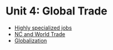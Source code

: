 # Unit 4: Global Trade

- [Highly specialized jobs](assignments/highly-specialized-jobs.md)
- [NC and World Trade](assignments/nc-and-world-trade.md)
- [Globalization](assignments/globalization.md)

